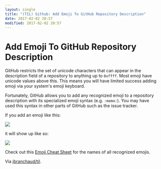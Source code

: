 ```yaml
---
layout: single
title: "(TIL) Github: Add Emoji To GitHub Repository Description"
date: 2017-02-02 20:57
modified: 2017-02-02 20:57
---
```



# Add Emoji To GitHub Repository Description

GitHub restricts the set of unicode characters that can appear in the
description field of a repository to anything up to `0xffff`. Most emoji
have unicode values above this. This means you will have limited success
adding emoji via your system's emoji keyboard.

Fortunately, GitHub allows you to add any recognized emoji to a repository
description with its specialized emoji syntax (e.g. `:memo:`). You may have
used this syntax in other parts of GitHub such as the issue tracker.

If you add an emoji like this:

![](http://i.imgur.com/Tty7Cl2.png)

it will show up like so:

![](http://i.imgur.com/yxRwmkW.png)

Check out this [Emoji Cheat Sheet](http://www.emoji-cheat-sheet.com/) for
the names of all recognized emojis.

Via [jbranchaud/til](https://github.com/jbranchaud/til).
